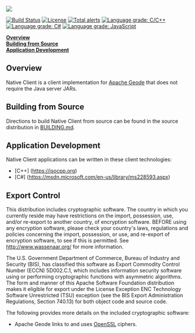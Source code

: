 [<img src="https://geode.apache.org/img/Apache_Geode_logo.png" align="center"/>](http://geode.apache.org)

[![Build Status](https://travis-ci.org/apache/geode-native.svg?branch=develop)](https://travis-ci.org/apache/geode-native) [![License](https://img.shields.io/badge/License-Apache%202.0-blue.svg)](https://www.apache.org/licenses/LICENSE-2.0) [![Total alerts](https://img.shields.io/lgtm/alerts/g/apache/geode-native.svg?logo=lgtm&logoWidth=18)](https://lgtm.com/projects/g/apache/geode-native/alerts/) [![Language grade: C/C++](https://img.shields.io/lgtm/grade/cpp/g/apache/geode-native.svg?logo=lgtm&logoWidth=18)](https://lgtm.com/projects/g/apache/geode-native/context:cpp) [![Language grade: C#](https://img.shields.io/lgtm/grade/csharp/g/apache/geode-native.svg?logo=lgtm&logoWidth=18)](https://lgtm.com/projects/g/apache/geode-native/context:csharp) [![Language grade: JavaScript](https://img.shields.io/lgtm/grade/javascript/g/apache/geode-native.svg?logo=lgtm&logoWidth=18)](https://lgtm.com/projects/g/apache/geode-native/context:javascript)

**[Overview](#overview)**  
**[Building from Source](#building)**  
**[Application Development](#development)**  

## <a name="overview"></a>Overview

Native Client is a client implementation for [Apache Geode](http://geode.apache.org/) that does not require the Java server JARs.

## <a name="building"></a>Building from Source

Directions to build Native Client from source can be found in the source distribution in [BUILDING.md](BUILDING.md).

## <a name="development"></a>Application Development

Native Client applications can be written in these client technologies:

* [C++] (https://isocpp.org)
* [C#] (https://msdn.microsoft.com/en-us/library/ms228593.aspx)

## Export Control

This distribution includes cryptographic software.
The country in which you currently reside may have restrictions
on the import, possession, use, and/or re-export to another country,
of encryption software. BEFORE using any encryption software,
please check your country's laws, regulations and policies
concerning the import, possession, or use, and re-export of
encryption software, to see if this is permitted.
See <http://www.wassenaar.org/> for more information.

The U.S. Government Department of Commerce, Bureau of Industry and Security (BIS),
has classified this software as Export Commodity Control Number (ECCN) 5D002.C.1,
which includes information security software using or performing
cryptographic functions with asymmetric algorithms.
The form and manner of this Apache Software Foundation distribution makes
it eligible for export under the License Exception
ENC Technology Software Unrestricted (TSU) exception
(see the BIS Export Administration Regulations, Section 740.13)
for both object code and source code.

The following provides more details on the included cryptographic software:

* Apache Geode links to and uses [OpenSSL](https://www.openssl.org/) ciphers.




